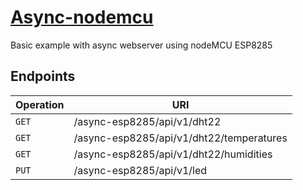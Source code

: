 # [Async-nodemcu](https://rubn0x52.com/2020/10/12/servidor-web-asincrono-con-el-modulo-esp8266/)


Basic example with async webserver using nodeMCU ESP8285

## Endpoints

| Operation  | URI                                      |
|------------|------------------------------------------|
|`GET`       |/async-esp8285/api/v1/dht22             |
|`GET`       |/async-esp8285/api/v1/dht22/temperatures|
|`GET`       |/async-esp8285/api/v1/dht22/humidities  |
|`PUT`       |/async-esp8285/api/v1/led               |


